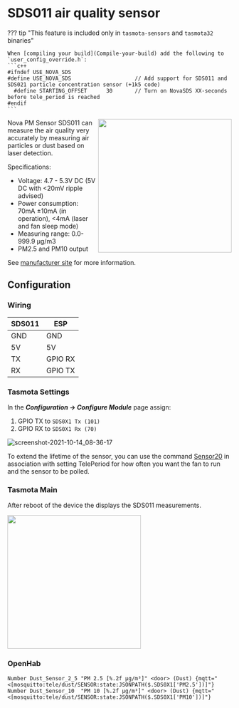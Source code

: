 # SDS011 air quality sensor

??? tip "This feature is included only in `tasmota-sensors` and `tasmota32` binaries" 

    When [compiling your build](Compile-your-build) add the following to `user_config_override.h`:
    ```c++
    #ifndef USE_NOVA_SDS 
    #define USE_NOVA_SDS                    // Add support for SDS011 and SDS021 particle concentration sensor (+1k5 code)
      #define STARTING_OFFSET      30       // Turn on NovaSDS XX-seconds before tele_period is reached    
    #endif
    ```

<img src="https://github.com/arendst/arendst.github.io/blob/master/media/wemos/pm2.5_sensor_sds011.jpg?raw=true" align=right width=300>

Nova PM Sensor SDS011 can measure the air quality very accurately by measuring air particles or dust based on laser detection.

Specifications:

* Voltage: 4.7 - 5.3V DC (5V DC with <20mV ripple advised)
* Power consumption: 70mA ±10mA (in operation), <4mA (laser and fan sleep mode)
* Measuring range: 0.0-999.9 μg/m3
* PM2.5 and PM10 output

See [manufacturer site](http://www.inovafitness.com/en/a/chanpinzhongxin/95.html) for more information.

## Configuration

### Wiring
| SDS011   | ESP |
|---|---|
|GND   |GND   |
|5V   |5V   |
|TX |GPIO RX   |
|RX   |GPIO TX   |

### Tasmota Settings
In the **_Configuration -> Configure Module_** page assign:
1. GPIO TX to `SDS0X1 Tx (101)`
2. GPIO RX to `SDS0X1 Rx (70)`

![screenshot-2021-10-14_08-36-17](https://user-images.githubusercontent.com/174291/137264541-128ce4c2-c08e-46f2-9700-d4c30679870d.png)

To extend the lifetime of the sensor, you can use the command [Sensor20](https://tasmota.github.io/docs/Commands/#sensor20) in association with setting TelePeriod for how often you want the fan to run and the sensor to be polled.


### Tasmota Main
After reboot of the device the displays the SDS011 measurements.

<img src="https://github.com/arendst/arendst.github.io/blob/master/media/wemos/wemos_sds0x1_main_marked.jpg?raw=true" width=300>

### OpenHab

```sensors.items
Number Dust_Sensor_2_5 "PM 2.5 [%.2f µg/m³]" <door> (Dust) {mqtt="<[mosquitto:tele/dust/SENSOR:state:JSONPATH($.SDS0X1['PM2.5'])]"}
Number Dust_Sensor_10  "PM 10 [%.2f µg/m³]" <door> (Dust) {mqtt="<[mosquitto:tele/dust/SENSOR:state:JSONPATH($.SDS0X1['PM10'])]"}
```
